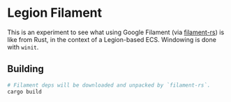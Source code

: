 # Legion Filament

This is an experiment to see what using Google Filament (via
[filament-rs](https://github.com/AThilenius/filament-rs)) is like from Rust, in
the context of a Legion-based ECS. Windowing is done with `winit`.

## Building

```sh
# Filament deps will be downloaded and unpacked by `filament-rs`.
cargo build
```
